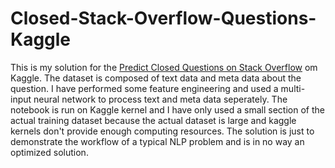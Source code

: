# Closed-Stack-Overflow-Questions-Kaggle
This is my solution for the [Predict Closed Questions on Stack Overflow](https://www.kaggle.com/c/predict-closed-questions-on-stack-overflow) om Kaggle. The dataset is composed of text data and meta data about the question. I have performed some feature engineering and used a multi-input neural network to process text and meta data seperately. The notebook is run on Kaggle kernel and I have only used a small section of the actual training dataset because the actual dataset is large and kaggle kernels don't provide enough computing resources. The solution is just to demonstrate the workflow of a typical NLP problem and is in no way an optimized solution.
